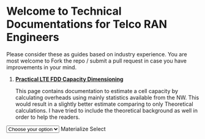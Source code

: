 # Welcome to Technical Documentations for Telco RAN Engineers

Please consider these as guides based on industry experience. You are most welcome to Fork the repo / submit a pull request in case you have improvements in your mind.


1. [**Practical LTE FDD Capacity Dimensioning**](ltefdddimensioning.md)

    This page contains documentation to estimate a cell capacity by calculating overheads using mainly statistics available from the NW. This would result in a slightly better estimate comparing to only Theoretical calculations.
    I have tried to include the theoretical background as well in order to help the readers.

<link rel="stylesheet" href="https://cdnjs.cloudflare.com/ajax/libs/materialize/1.0.0/css/materialize.min.css">

<script src="https://cdnjs.cloudflare.com/ajax/libs/materialize/1.0.0/js/materialize.min.js"></script>

<div id="text"></div>

<div class="input-field col s12">
    <select>
      <option value="" disabled selected>Choose your option</option>
      <option value="1">Option 1</option>
      <option value="2">Option 2</option>
      <option value="3">Option 3</option>
    </select>
    <label>Materialize Select</label>
  </div>
  


<script>
document.getElementById("text").innerHTML = "Text added by JavaScript code";
    
  M.AutoInit();
  
  
</script>
